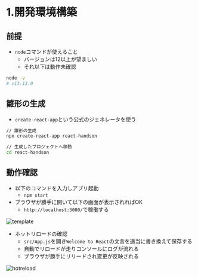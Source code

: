 # 1.開発環境構築

<!--
## コマンドの実行

- EclipseCheを使って開発する場合、コマンドは画面下部の`Terminal`で実行する

![terminal](/images/1/terminal.png)

-->

## 前提

- `node`コマンドが使えること
    - バージョンは12以上が望ましい
    - それ以下は動作未確認

```bash
node -v
# v13.13.0
```

## 雛形の生成

- `create-react-app`という公式のジェネレータを使う

```bash
// 雛形の生成
npx create-react-app react-handson

// 生成したプロジェクトへ移動
cd react-handson
```

## 動作確認

- 以下のコマンドを入力しアプリ起動
    - `npm start`
- ブラウザが勝手に開いて以下の画面が表示されればOK
    - `http://localhost:3000/`で稼働する
<!--     - ※EclipseCheを使っている場合は以下の手順でURLを確認してアクセスする -->

<!--
![url1](/images/1/url1.png)
![url2](/images/1/url2.png)
-->


![template](/images/1/template.png)

- ホットリロードの確認
    - `src/App.js`を開き`Welcome to React`の文言を適当に書き換えて保存する
    - 自動でリロードが走りコンソールにログが流れる
    - ブラウザが勝手にリリードされ変更が反映される

![hotreload](/images/1/hotreload.gif)
